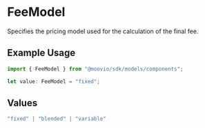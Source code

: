 # FeeModel

Specifies the pricing model used for the calculation of the final fee.

## Example Usage

```typescript
import { FeeModel } from "@moovio/sdk/models/components";

let value: FeeModel = "fixed";
```

## Values

```typescript
"fixed" | "blended" | "variable"
```